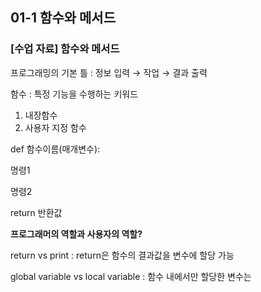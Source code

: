 ## 01-1 함수와 메서드
### [수업 자료] 함수와 메서드
프로그래밍의 기본 틀 : 정보 입력 → 작업 → 결과 출력

함수 : 특정 기능을 수행하는 키워드

1. 내장함수
2. 사용자 지정 함수

def 함수이름(매개변수):
  
  명령1

  명령2

  return 반환값

**프로그래머의 역할과 사용자의 역할?**

return vs print : return은 함수의 결과값을 변수에 할당 가능

global variable vs local variable : 함수 내에서만 할당한 변수는 
